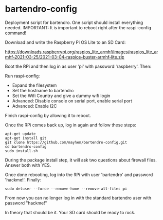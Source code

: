 # bartendro-config

Deployment script for bartendro. One script should install everything needed.
IMPORTANT: It is important to reboot right after the raspi-config command!

Download and write the Raspberry Pi OS Lite to an SD Card:
   
   https://downloads.raspberrypi.org/raspios_lite_armhf/images/raspios_lite_armhf-2021-03-25/2021-03-04-raspios-buster-armhf-lite.zip

Boot the RPi and then log in as user 'pi' with password 'raspberry'. Then:

Run raspi-config:
* Expand the filesystem
* Set the hostname to bartendro
* Set the Wifi Country and give a dummy wifi login
* Advanced: Disable console on serial port, enable serial port
* Advanced: Enable I2C

Finish raspi-config by allowing it to reboot. 

Once the RPi comes back up, log in again and follow these steps:

```
apt-get update
apt-get install git
git clone https://github.com/mayhem/bartendro-config.git
cd bartendro-config
sudo install.sh
```

During the package install step, it will ask two questions about firewall files. Answer both with YES.

Once done rebooting, log into the RPi with user 'bartendro' and password 'hackme!'. 
Finally:

    sudo deluser --force --remove-home --remove-all-files pi

From now you can no longer log in with the standard bartendro user with password "hackme!"

In theory that should be it. Your SD card should be ready to rock.
